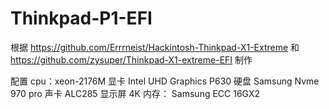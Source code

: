 # Thinkpad-P1-EFI

根据 https://github.com/Errrneist/Hackintosh-Thinkpad-X1-Extreme 和 https://github.com/zysuper/Thinkpad-X1-extreme-EFI 制作

配置 cpu：xeon-2176M
    显卡 Intel UHD Graphics P630
    硬盘 Samsung Nvme 970 pro
    声卡 ALC285
    显示屏 4K
    内存： Samsung ECC 16GX2
    
